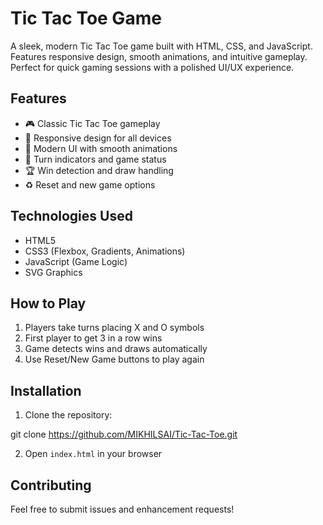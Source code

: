 # Tic Tac Toe Game

A sleek, modern Tic Tac Toe game built with HTML, CSS, and JavaScript. Features responsive design, smooth animations, and intuitive gameplay. Perfect for quick gaming sessions with a polished UI/UX experience.

## Features

- 🎮 Classic Tic Tac Toe gameplay
- 📱 Responsive design for all devices
- 🎨 Modern UI with smooth animations
- 🔄 Turn indicators and game status
- 🏆 Win detection and draw handling
- ♻️ Reset and new game options

## Technologies Used

- HTML5
- CSS3 (Flexbox, Gradients, Animations)
- JavaScript (Game Logic)
- SVG Graphics

## How to Play

1. Players take turns placing X and O symbols
2. First player to get 3 in a row wins
3. Game detects wins and draws automatically
4. Use Reset/New Game buttons to play again

## Installation

1. Clone the repository:

git clone https://github.com/MIKHILSAI/Tic-Tac-Toe.git

2. Open `index.html` in your browser

## Contributing

Feel free to submit issues and enhancement requests!
